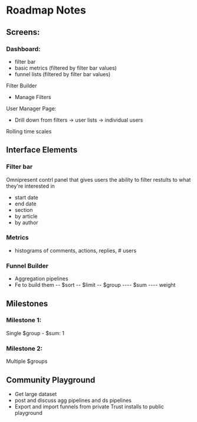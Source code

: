 # Roadmap Notes


## Screens:

### Dashboard:
* filter bar
* basic metrics (filtered by filter bar values)
* funnel lists (filtered by filter bar values)

Filter Builder
* Manage Filters

User Manager Page:
* Drill down from filters -> user lists -> individual users


Rolling time scales


## Interface Elements

### Filter bar
Omnipresent contrl panel that gives users the ability to filter restults to what they're interested in
* start date
* end date
* section
* by article
* by author


### Metrics
* histograms of comments, actions, replies, # users

### Funnel Builder
- Aggregation pipelines
- Fe to build them
-- $sort
-- $limit
-- $group
---- $sum
---- weight

## Milestones

### Milestone 1:
Single $group - $sum: 1

### Milestone 2:
Multiple $groups


## Community Playground
* Get large dataset
* post and discuss agg pipelines and ds pipelines
* Export and import funnels from private Trust installs to public playground

